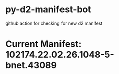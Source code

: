 # py-d2-manifest-bot
github action for checking for new d2 manifest

# Current Manifest: 102174.22.02.26.1048-5-bnet.43089